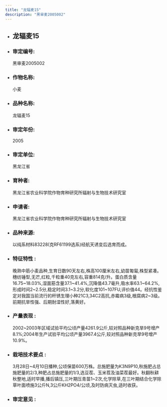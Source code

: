 ```yaml
---
title: "龙辐麦15"
description: "黑审麦2005002"
---
```

* ## 龙辐麦15
* ###  审定编号:  
   黑审麦2005002

*  ### 作物名称:  
   小麦

*   ###  品种名称: 
    龙辐麦15

*   ### 审定年份: 
    2005

*   ### 审定单位:  
    黑龙江省

*   ### 育种者:  
    黑龙江省农业科学院作物育种研究所辐射与生物技术研究室

*   ### 申请者:  
    黑龙江省农业科学院作物育种研究所辐射与生物技术研究室

*   ### 品种来源:  
    以纯系材料83228(克RF61199选系)经航天诱变后选育而成。

*   ### 特征特性 : 
    晚熟中筋小麦品种,生育日数90天左右,株高100厘米左右,幼苗匍匐,株型紧凑。穗纺锤型,无芒,红粒,千粒重40克左右,容重814克/升。蛋白质含量16.75~18.03%,湿面筋含量37.1~41.4%,沉降值43.7毫升,吸水率63.1~64.2%,形成时间2~2.5分,稳定时间3.1~3.2分,软化度101~107FU,评价值44。经抗性鉴定对我国当前流行的秆锈生理小种21C3,34C2高抗,赤霉病3级,根腐病2~3级。前期抗旱性强、后期耐湿性好,落黄好。

*   ### 产量表现 : 
    2002~2003年区域试验平均公顷产量4261.9公斤,较对照品种新克旱9号增产8.1%;2004年生产试验平均公顷产量3967.4公斤,较对照品种新克旱9号增产10.9%。

*   ### 栽培技术要点 : 
    3月28日~4月10日播种,公顷保苗600万株。总施肥量为K3N9P10,秋施肥占总施肥量的2/3,种肥占总施肥量的1/3,选豆茬、玉米茬及油菜茬最好。秋翻秋耕秋整地,适时早播,播后镇压,三叶期压青苗1~2次,化学除草,在三叶期结合化学除草叶面喷施3公斤N,3公斤KH2PO4/公顷,及时防病灭虫,适时收获。

*   ### 审定意见 : 
    

